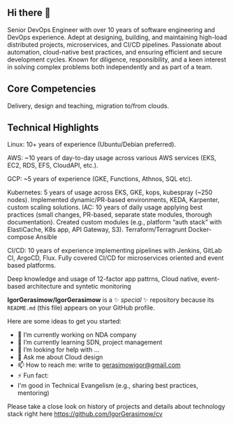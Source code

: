 ## Hi there 👋

Senior DevOps Engineer with over 10 years of software engineering and DevOps experience. Adept at designing, building, and 
maintaining high-load distributed projects, microservices, and CI/CD pipelines. Passionate about automation, cloud-native 
best practices, and ensuring efficient and secure development cycles. Known for diligence, responsibility, and a keen interest 
in solving complex problems both independently and as part of a team.


## Core Competencies


Delivery, design and teaching, migration to/from clouds.


## Technical Highlights


Linux: 10+ years of experience (Ubuntu/Debian preferred).


AWS: ~10 years of day-to-day usage across various AWS services (EKS, EC2, RDS, EFS, CloudAPI, etc.).


GCP: ~5 years of experience (GKE, Functions, Athnos, SQL etc).


Kubernetes: 5 years of usage across EKS, GKE, kops, kubespray (~250 nodes). Implemented dynamic/PR-based environments, KEDA, Karpenter, custom scaling solutions.
IAC: 10 years of daily usage applying best practices (small changes, PR-based, separate state modules, thorough documentation). Created custom modules (e.g., platform “auth stack” with ElastiCache, K8s app, API Gateway, S3).
    Terraform/Terragrunt
    Docker-compose 
    Ansible


CI/CD: 10 years of experience implementing pipelines with Jenkins, GitLab CI, ArgoCD, Flux. Fully covered CI/CD for microservices oriented and event based platforms.



Deep knowledge and usage of 12-factor app pattrns, Cloud native, event-based architecture and syntetic monitoring





**IgorGerasimow/IgorGerasimow** is a ✨ _special_ ✨ repository because its `README.md` (this file) appears on your GitHub profile.

Here are some ideas to get you started:

- 🔭 I’m currently working on NDA company
- 🌱 I’m currently learning SDN, project management 
- 🤔 I’m looking for help with ...
- 💬 Ask me about Cloud design
- 📫 How to reach me: write to gerasimowigor@gmail.com
- ⚡ Fun fact: 
- I'm good in Technical Evangelism (e.g., sharing best practices, mentoring)

Please take a close look on history of projects and details about technology stack right here https://github.com/IgorGerasimow/cv
